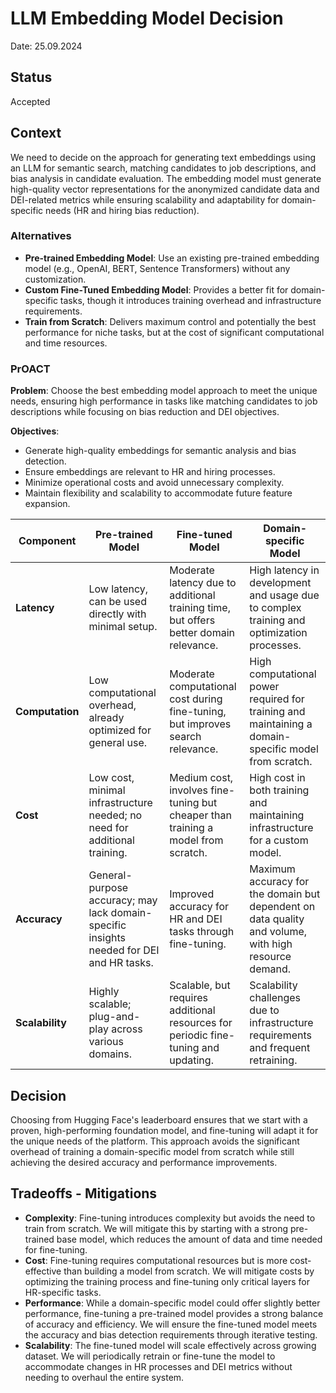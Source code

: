 # LLM Embedding Model Decision

Date: 25.09.2024

## Status

Accepted

## Context

We need to decide on the approach for generating text embeddings using an LLM for semantic search, matching candidates to job descriptions, and bias analysis in candidate evaluation. The embedding model must generate high-quality vector representations for the anonymized candidate data and DEI-related metrics while ensuring scalability and adaptability for domain-specific needs (HR and hiring bias reduction).

### Alternatives

- **Pre-trained Embedding Model**: Use an existing pre-trained embedding model (e.g., OpenAI, BERT, Sentence Transformers) without any customization.
- **Custom Fine-Tuned Embedding Model**: Provides a better fit for domain-specific tasks, though it introduces training overhead and infrastructure requirements.
- **Train from Scratch**: Delivers maximum control and potentially the best performance for niche tasks, but at the cost of significant computational and time resources.

### PrOACT

**Problem**: Choose the best embedding model approach to meet the unique needs, ensuring high performance in tasks like matching candidates to job descriptions while focusing on bias reduction and DEI objectives.

**Objectives**:

- Generate high-quality embeddings for semantic analysis and bias detection.
- Ensure embeddings are relevant to HR and hiring processes.
- Minimize operational costs and avoid unnecessary complexity.
- Maintain flexibility and scalability to accommodate future feature expansion.

| **Component**   | **Pre-trained Model**                                                                    | **Fine-tuned Model**                                                                  | **Domain-specific Model**                                                                            |
| --------------- | ---------------------------------------------------------------------------------------- | ------------------------------------------------------------------------------------- | ---------------------------------------------------------------------------------------------------- |
| **Latency**     | Low latency, can be used directly with minimal setup.                                    | Moderate latency due to additional training time, but offers better domain relevance. | High latency in development and usage due to complex training and optimization processes.            |
| **Computation** | Low computational overhead, already optimized for general use.                           | Moderate computational cost during fine-tuning, but improves search relevance.        | High computational power required for training and maintaining a domain-specific model from scratch. |
| **Cost**        | Low cost, minimal infrastructure needed; no need for additional training.                | Medium cost, involves fine-tuning but cheaper than training a model from scratch.     | High cost in both training and maintaining infrastructure for a custom model.                        |
| **Accuracy**    | General-purpose accuracy; may lack domain-specific insights needed for DEI and HR tasks. | Improved accuracy for HR and DEI tasks through fine-tuning.                           | Maximum accuracy for the domain but dependent on data quality and volume, with high resource demand. |
| **Scalability** | Highly scalable; plug-and-play across various domains.                                   | Scalable, but requires additional resources for periodic fine-tuning and updating.    | Scalability challenges due to infrastructure requirements and frequent retraining.                   |

## Decision

Choosing from Hugging Face's leaderboard ensures that we start with a proven, high-performing foundation model, and fine-tuning will adapt it for the unique needs of the platform. This approach avoids the significant overhead of training a domain-specific model from scratch while still achieving the desired accuracy and performance improvements.

## Tradeoffs - Mitigations

- **Complexity**: Fine-tuning introduces complexity but avoids the need to train from scratch. We will mitigate this by starting with a strong pre-trained base model, which reduces the amount of data and time needed for fine-tuning.
- **Cost**: Fine-tuning requires computational resources but is more cost-effective than building a model from scratch. We will mitigate costs by optimizing the training process and fine-tuning only critical layers for HR-specific tasks.
- **Performance**: While a domain-specific model could offer slightly better performance, fine-tuning a pre-trained model provides a strong balance of accuracy and efficiency. We will ensure the fine-tuned model meets the accuracy and bias detection requirements through iterative testing.
- **Scalability**: The fine-tuned model will scale effectively across growing dataset. We will periodically retrain or fine-tune the model to accommodate changes in HR processes and DEI metrics without needing to overhaul the entire system.
